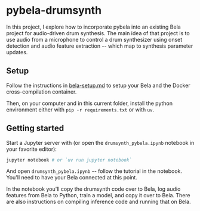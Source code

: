 # pybela-drumsynth

In this project, I explore how to incorporate pybela into an existing Bela project for audio-driven drum synthesis. The main idea of that project is to use audio from a microphone to control a drum synthesizer using onset detection and audio feature extraction -- which map to synthesis parameter updates.

## Setup

Follow the instructions in [bela-setup.md](bela-setup.md) to setup your Bela and the Docker cross-compilation container.

Then, on your computer and in this current folder, install the python environment either with `pip -r requirements.txt` or with `uv`.

## Getting started

Start a Jupyter server with (or open the `drumsynth_pybela.ipynb` notebook in your favorite editor):

```bash
jupyter notebook # or `uv run jupyter notebook`
```

And open `drumsynth_pybela.ipynb` -- follow the tutorial in the notebook. You'll need to have your Bela connected at this point.

In the notebook you'll copy the drumsynth code over to Bela, log audio features from Bela to Python, train a model, and copy it over to Bela. There are also instructions on compiling inference code and running that on Bela.
